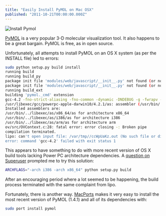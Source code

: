 ```yaml
---
title: "Easily Install PyMOL on Mac OSX"
published: "2011-10-21T00:00:00.000Z"
---
```


![Install Pymol](/images/posts/pymol-install.png "Install Pymol")

[PyMOL](http://www.pymol.org/) is a very popular 3-D molecular visualization tool. It also happens to be a great bargain. PyMOL is free, as in open source.

Unfortunately, all attempts to install PyMOL on an OS X system (as per the INSTALL file) led to errors:

```bash
sudo python setup.py build install
running build
running build_py
package init file 'modules/web/javascript/__init__.py' not found (or not a regular file)
package init file 'modules/web/javascript/__init__.py' not found (or not a regular file)
running build_ext
building 'pymol._cmd' extension
gcc-4.2 -fno-strict-aliasing -fno-common -dynamic -DNDEBUG -g -fwrapv -Os -Wall -Wstrict-prototypes -DENABLE_DTRACE -arch i386 -arch ppc -arch x86_64 -pipe -D_PYMOL_MODULE -D_PYMOL_LIBPNG -D_PYMOL_FREETYPE -Iov/src -Ilayer0 -Ilayer1 -Ilayer2 -Ilayer3 -Ilayer4 -Ilayer5 -I/usr/X11R6/include -I/Users/rich/Downloads/pymol/ext/include -I/Users/rich/Downloads/pymol/ext/include/GL -I/Users/rich/Downloads/pymol/ext/include/freetype2 -Imodules/cealign/src -Imodules/cealign/src/tnt -I/System/Library/Frameworks/Python.framework/Versions/2.6/include/python2.6 -c ov/src/OVContext.c -o build/temp.macosx-10.6-universal-2.6/ov/src/OVContext.o
/usr/libexec/gcc/powerpc-apple-darwin10/4.2.1/as: assembler (/usr/bin/../libexec/as/ppc/as or /usr/bin/../local/libexec/as/ppc/as) for architecture ppc not installed
Installed assemblers are:
/usr/bin/../libexec/as/x86_64/as for architecture x86_64
/usr/bin/../libexec/as/i386/as for architecture i386
/usr/bin/../libexec/as/arm/as for architecture arm
ov/src/OVContext.c:28: fatal error: error closing -: Broken pipe
compilation terminated.
lipo: can't open input file: /var/tmp//ccWpUaKz.out (No such file or directory)
error: command 'gcc-4.2' failed with exit status 1
```

This appears to have something to do with more recent version of OS X build tools lacking Power PC architecture dependencies. A [question on Superuser](http://superuser.com/questions/259278/python-2-6-1-pycrypto-2-3-pypi-package-broken-pipe-during-build) prompted me to try this solution:

```bash
ARCHFLAGS="-arch i386 -arch x86_64" python setup.py build
```

After an encouraging period where a lot seemed to be happening, the build process terminated with the same complaint from lipo.

Fortunately, there is another way. [MacPorts](http://guide.macports.org/#installing) makes it very easy to install the most recent version of PyMOL (1.4.1) and all of its dependencies with:

```bash
sudo port install pymol
```

